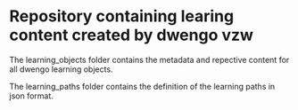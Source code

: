 # Repository containing learing content created by dwengo vzw

The learning_objects folder contains the metadata and repective content for all dwengo learning objects.

The learning_paths folder contains the definition of the learning paths in json format. 
